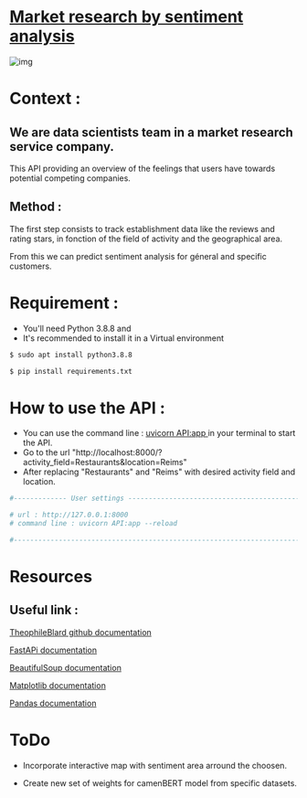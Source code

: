 # <u> Market research by sentiment analysis </u>


![img](https://external-content.duckduckgo.com/iu/?u=http%3A%2F%2Ffondation-valentin-ribet.org%2Fwp-content%2Fuploads%2F2016%2F12%2Flogo-simplon.gif&f=1&nofb=1.png)
 

# Context :

## We are data scientists team in a market research service company. 

 This API providing an overview of the feelings that users have towards potential competing companies.

## Method :

The first step consists to track establishment data like the reviews and rating stars, in fonction of the field of activity and the geographical area. 

From this we can predict sentiment analysis for géneral and specific customers.

# Requirement :

- You'll need Python 3.8.8 and 
- It's recommended to install it in a Virtual environment

```bash
$ sudo apt install python3.8.8

$ pip install requirements.txt
```


# How to use the API :

- You can use the command line : <u> uvicorn API:app </u> in your terminal to start the API.
- Go to the url "http://localhost:8000/?activity_field=Restaurants&location=Reims"
- After replacing "Restaurants" and "Reims" with desired activity field and location.

```python
#------------- User settings ------------------------------------------------#

# url : http://127.0.0.1:8000
# command line : uvicorn API:app --reload

#-----------------------------------------------------------------------------#

```

# Resources

## Useful link :

[TheophileBlard github documentation ](https://github.com/TheophileBlard/french-sentiment-analysis-with-bert)

[FastAPi documentation](https://fastapi.tiangolo.com/tutorial/first-steps/)

[BeautifulSoup documentation](https://www.crummy.com/software/BeautifulSoup/bs4/doc/)

[Matplotlib documentation](https://matplotlib.org/)

[Pandas documentation ](https://pandas.pydata.org/docs/)


# ToDo 

- Incorporate interactive map with sentiment area arround the choosen. 

- Create new set of weights for camenBERT model from specific datasets.

